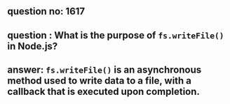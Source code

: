 
      
## question no: 1617

## question : What is the purpose of `fs.writeFile()` in Node.js?

## answer: `fs.writeFile()` is an asynchronous method used to write data to a file, with a callback that is executed upon completion.
      